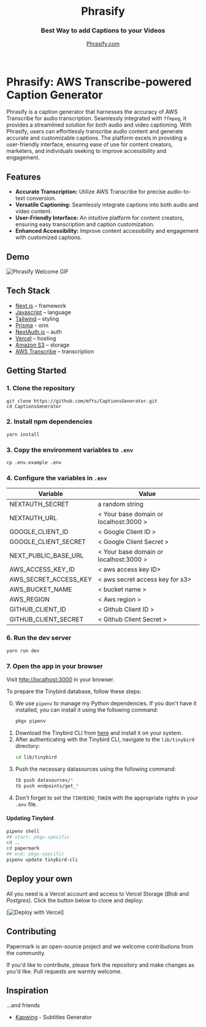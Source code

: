 <div align="center">
  <h1 align="center">Phrasify</h1>
  <h3>Best Way to add Captions to your Videos</h3>

</div>

<div align="center">
  <a href="https://phrasify.sudhanshu.site">Phrasify.com</a>
</div>

<br/>
<br/>

# Phrasify: AWS Transcribe-powered Caption Generator

Phrasify is a caption generator that harnesses the accuracy of AWS Transcribe for audio transcription. Seamlessly integrated with `ffmpeg`, it provides a streamlined solution for both audio and video captioning. 
With Phrasify, users can effortlessly transcribe audio content and generate accurate and customizable captions. The platform excels in providing a user-friendly interface, ensuring ease of use for content creators, marketers, and individuals seeking to improve accessibility and engagement.


## Features
- **Accurate Transcription:** Utilize AWS Transcribe for precise audio-to-text conversion.
- **Versatile Captioning:** Seamlessly integrate captions into both audio and video content.
- **User-Friendly Interface:** An intuitive platform for content creators, ensuring easy transcription and caption customization.
- **Enhanced Accessibility:** Improve content accessibility and engagement with customized captions.


## Demo 
![Phrasify Welcome GIF](public/phrasify-demo.gif)


## Tech Stack

- [Next.js](https://nextjs.org/) – framework
- [Javascript](https://developer.mozilla.org/en-US/docs/Web/JavaScript) – language
- [Tailwind](https://tailwindcss.com/) – styling
- [Prisma](https://prisma.io) - orm
- [NextAuth.js](https://next-auth.js.org/) – auth
- [Vercel](https://vercel.com/) – hosting
- [Amazon S3](https://aws.amazon.com/s3) – storage
- [AWS Transcribe](https://aws.amazon.com/transcribe) – transcription



## Getting Started


### 1. Clone the repository

```shell
git clone https://github.com/mfts/CaptionsGenerator.git
cd CaptionsGenerator
```

### 2. Install npm dependencies

```shell
yarn install
```

### 3. Copy the environment variables to `.env`

```shell
cp .env.example .env
```

### 4. Configure the variables in `.env`

| Variable | Value |
|---|---|
| NEXTAUTH_SECRET | a random string |
| NEXTAUTH_URL | < Your base domain or localhost:3000 > |
| GOOGLE_CLIENT_ID | < Google Client ID > |
| GOOGLE_CLIENT_SECRET | < Google Client Secret > |
| NEXT_PUBLIC_BASE_URL | < Your base domain or localhost:3000 > |
| AWS_ACCESS_KEY_ID | < aws access key ID> |
| AWS_SECRET_ACCESS_KEY | < aws secret access key for s3> |
| AWS_BUCKET_NAME | < bucket name > |
| AWS_REGION | < Aws region > |
| GITHUB_CLIENT_ID | < Github Client ID >
| GITHUB_CLIENT_SECRET | < Github Client Secret > |



### 6. Run the dev server

```shell
yarn run dev
```

### 7. Open the app in your browser

Visit [http://localhost:3000](http://localhost:3000) in your browser.


To prepare the Tinybird database, follow these steps:

0. We use `pipenv` to manage my Python dependencies. If you don't have it installed, you can install it using the following command:
    ```sh
    pkgx pipenv
    ```
1. Download the Tinybird CLI from [here](https://www.tinybird.co/docs/cli.html) and install it on your system.
2. After authenticating with the Tinybird CLI, navigate to the `lib/tinybird` directory:
    ```sh
    cd lib/tinybird
    ```
3. Push the necessary datasources using the following command:
    ```sh
    tb push datasources/*
    tb push endpoints/get_*
    ```
4. Don't forget to set the `TINYBIRD_TOKEN` with the appropriate rights in your `.env` file.


#### Updating Tinybird

```sh
pipenv shell
## start: pkgx-specific
cd ..
cd papermark
## end: pkgx-specific
pipenv update tinybird-cli
```

## Deploy your own

All you need is a Vercel account and access to Vercel Storage (_Blob_ and _Postgres_). Click the
button below to clone and deploy:

[![Deploy with Vercel](https://vercel.com/button)]

## Contributing

Papermark is an open-source project and we welcome contributions from the community.

If you'd like to contribute, please fork the repository and make changes as you'd like. Pull requests are warmly welcome.


## Inspiration

...and friends
- [Kapwing](https://www.kapwing.com/subtitles) - Subtitles Generator


